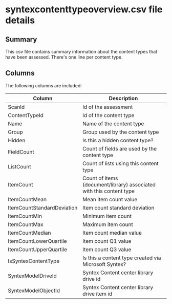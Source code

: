 # syntexcontenttypeoverview.csv file details

## Summary

This csv file contains summary information about the content types that have been assessed. There's one line per content type.

## Columns

The following columns are included:

Column|Description|
------|-----------|
ScanId| Id of the assessment
ContentTypeId| Id of the content type
Name| Name of the content type
Group| Group used by the content type
Hidden| Is this a hidden content type?
FieldCount| Count of fields are used by the content type
ListCount| Count of lists using this content type
ItemCount| Count of items (document/library) associated with this content type
ItemCountMean| Mean item count value
ItemCountStandardDeviation| Item count standard deviation
ItemCountMin| Minimum item count
ItemCountMax| Maximum item count
ItemCountMedian| Item count median value
ItemCountLowerQuartile| Item count Q1 value
ItemCountUpperQuartile| Item count Q3 value
IsSyntexContentType| Is this a content type created via Microsoft Syntex?
SyntexModelDriveId| Syntex Content center library drive id
SyntexModelObjectId| Syntex Content center library drive item id

